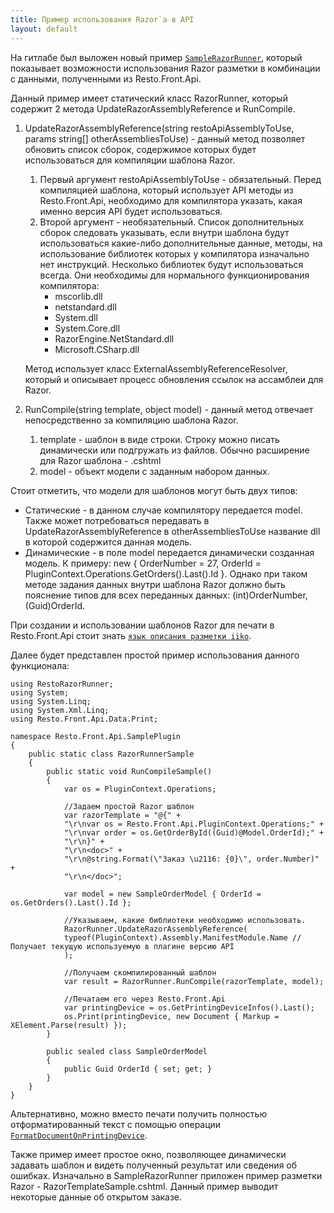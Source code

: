 ```yaml
---
title: Пример использования Razor`а в API
layout: default
---
```


На гитлабе был выложен новый пример [`SampleRazorRunner`](https://github.com/iiko/front.api.sdk/tree/master/sample/v8/Resto.Front.Api.SampleRazorRunner), который показывает возможности использования Razor разметки в комбинации с данными, полученными из Resto.Front.Api.

Данный пример имеет статический класс RazorRunner, который содержит 2 метода UpdateRazorAssemblyReference и RunCompile.

1. UpdateRazorAssemblyReference(string restoApiAssemblyToUse, params string[] otherAssembliesToUse) - данный метод позволяет обновить список сборок, содержимое которых будет использоваться для компиляции шаблона Razor. 
	1. Первый аргумент restoApiAssemblyToUse - обязательный. Перед компиляцией шаблона, который использует API методы из Resto.Front.Api, необходимо для компилятора указать, какая именно версия API будет использоваться. 
	2. Второй аргумент - необязательный. Список дополнительных сборок следовать указывать, если внутри шаблона будут использоваться какие-либо дополнительные данные, методы, на использование библиотек которых у компилятора изначально нет инструкций. Несколько библиотек будут использоваться всегда. Они необходимы для нормального функционирования компилятора:
		- mscorlib.dll
		- netstandard.dll
		- System.dll
		- System.Core.dll
		- RazorEngine.NetStandard.dll
		- Microsoft.CSharp.dll 

	Метод использует класс ExternalAssemblyReferenceResolver, который и описывает процесс обновления ссылок на ассамблеи для Razor.

2. RunCompile(string template, object model) - данный метод отвечает непосредственно за компиляцию шаблона Razor.
	1. template - шаблон в виде строки. Строку можно писать динамически или подгружать из файлов. Обычно расширение для Razor шаблона - .cshtml
	2. model - объект модели с заданным набором данных.
 
Стоит отметить, что модели для шаблонов могут быть двух типов:
	
- Статические - в данном случае компилятору передается model. Также может потребоваться передавать в UpdateRazorAssemblyReference в otherAssembliesToUse название dll в которой содержится данная модель.
- Динамические - в поле model передается динамически созданная модель. К примеру: new { OrderNumber = 27, OrderId = PluginContext.Operations.GetOrders().Last().Id }. Однако при таком методе задания данных внутри шаблона Razor должно быть пояснение типов для всех переданных данных: (int)OrderNumber, (Guid)OrderId.

При создании и использовании шаблонов Razor для печати в Resto.Front.Api стоит знать [`язык описания разметки iiko`](https://ru.iiko.help/articles/#!iikooffice-8-8/topic-5).

Далее будет представлен простой пример использования данного функционала:

    using RestoRazorRunner;
    using System;
    using System.Linq;
    using System.Xml.Linq;
    using Resto.Front.Api.Data.Print;
    
    namespace Resto.Front.Api.SamplePlugin
    {
    	public static class RazorRunnerSample
    	{
    		public static void RunCompileSample()
    		{
    			var os = PluginContext.Operations;
    
			    //Задаем простой Razor шаблон
			    var razorTemplate = "@{" +
			    "\r\nvar os = Resto.Front.Api.PluginContext.Operations;" +
			    "\r\nvar order = os.GetOrderById((Guid)@Model.OrderId);" +
			    "\r\n}" +
			    "\r\n<doc>" +
			    "\r\n@string.Format(\"Заказ \u2116: {0}\", order.Number)" +
			    "\r\n</doc>";
			    
			    var model = new SampleOrderModel { OrderId = os.GetOrders().Last().Id };
			    
			    //Указываем, какие библиотеки необходимо использовать.
			    RazorRunner.UpdateRazorAssemblyReference(
			    typeof(PluginContext).Assembly.ManifestModule.Name //Получает текущую используемую в плагине версию API
			    );
			    
			    //Получаем скомпилированный шаблон
			    var result = RazorRunner.RunCompile(razorTemplate, model);
			    
			    //Печатаем его через Resto.Front.Api
			    var printingDevice = os.GetPrintingDeviceInfos().Last();
			    os.Print(printingDevice, new Document { Markup = XElement.Parse(result) });			    
    		}
    
    		public sealed class SampleOrderModel
    		{
    			public Guid OrderId { set; get; }
    		}
    	}
    }

Альтернативно, можно вместо печати получить полностью отформатированный текст с помощью операции [`FormatDocumentOnPrintingDevice`](https://iiko.github.io/front.api.sdk/v8/html/M_Resto_Front_Api_IOperationService_FormatDocumentOnPrintingDevice.htm).

Также пример имеет простое окно, позволяющее динамически задавать шаблон и видеть полученный результат или сведения об ошибках. Изначально в SampleRazorRunner приложен пример разметки Razor - RazorTemplateSample.cshtml. Данный пример выводит некоторые данные об открытом заказе.